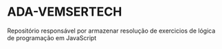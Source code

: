 # ADA-VEMSERTECH

Repositório responsável por armazenar resolução de exercicios de lógica de programação em JavaScript

